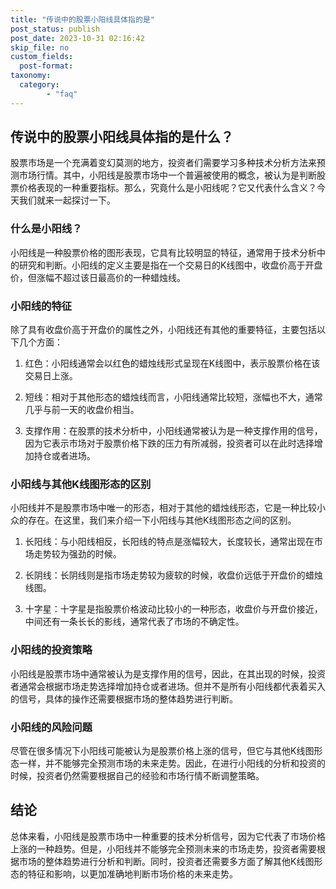 ```yaml
---
title: "传说中的股票小阳线具体指的是"
post_status: publish
post_date: 2023-10-31 02:16:42
skip_file: no
custom_fields: 
  post-format: 
taxonomy:
  category:
        - "faq"
---
```


## 传说中的股票小阳线具体指的是什么？

股票市场是一个充满着变幻莫测的地方，投资者们需要学习多种技术分析方法来预测市场行情。其中，小阳线是股票市场中一个普遍被使用的概念，被认为是判断股票价格表现的一种重要指标。那么，究竟什么是小阳线呢？它又代表什么含义？今天我们就来一起探讨一下。

### 什么是小阳线？

小阳线是一种股票价格的图形表现，它具有比较明显的特征，通常用于技术分析中的研究和判断。小阳线的定义主要是指在一个交易日的K线图中，收盘价高于开盘价，但涨幅不超过该日最高价的一种蜡烛线。

### 小阳线的特征

除了具有收盘价高于开盘价的属性之外，小阳线还有其他的重要特征，主要包括以下几个方面：

1. 红色：小阳线通常会以红色的蜡烛线形式呈现在K线图中，表示股票价格在该交易日上涨。

2. 短线：相对于其他形态的蜡烛线而言，小阳线通常比较短，涨幅也不大，通常几乎与前一天的收盘价相当。

3. 支撑作用：在股票的技术分析中，小阳线通常被认为是一种支撑作用的信号，因为它表示市场对于股票价格下跌的压力有所减弱，投资者可以在此时选择增加持仓或者进场。

### 小阳线与其他K线图形态的区别

小阳线并不是股票市场中唯一的形态，相对于其他的蜡烛线形态，它是一种比较小众的存在。在这里，我们来介绍一下小阳线与其他K线图形态之间的区别。

1. 长阳线：与小阳线相反，长阳线的特点是涨幅较大，长度较长，通常出现在市场走势较为强劲的时候。

2. 长阴线：长阴线则是指市场走势较为疲软的时候，收盘价远低于开盘价的蜡烛线图。

3. 十字星：十字星是指股票价格波动比较小的一种形态，收盘价与开盘价接近，中间还有一条长长的影线，通常代表了市场的不确定性。

### 小阳线的投资策略

小阳线是股票市场中通常被认为是支撑作用的信号，因此，在其出现的时候，投资者通常会根据市场走势选择增加持仓或者进场。但并不是所有小阳线都代表着买入的信号，具体的操作还需要根据市场的整体趋势进行判断。

### 小阳线的风险问题

尽管在很多情况下小阳线可能被认为是股票价格上涨的信号，但它与其他K线图形态一样，并不能够完全预测市场的未来走势。因此，在进行小阳线的分析和投资的时候，投资者仍然需要根据自己的经验和市场行情不断调整策略。

## 结论

总体来看，小阳线是股票市场中一种重要的技术分析信号，因为它代表了市场价格上涨的一种趋势。但是，小阳线并不能够完全预测未来的市场走势，投资者需要根据市场的整体趋势进行分析和判断。同时，投资者还需要多方面了解其他K线图形态的特征和影响，以更加准确地判断市场价格的未来走势。
